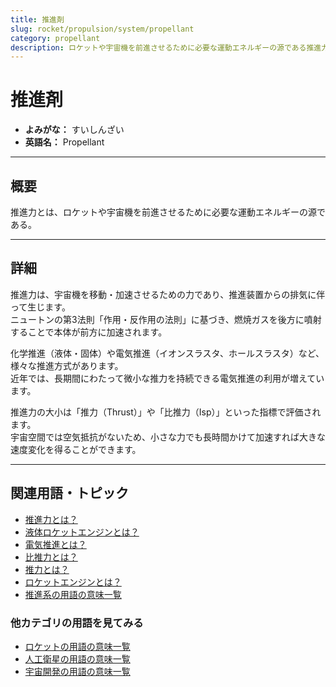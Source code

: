 ```yaml
---
title: 推進剤
slug: rocket/propulsion/system/propellant
category: propellant
description: ロケットや宇宙機を前進させるために必要な運動エネルギーの源である推進力の意味・定義・内容について解説します。  
---
```


# 推進剤

- **よみがな：** すいしんざい 
- **英語名：** Propellant 

---

## 概要

推進力とは、ロケットや宇宙機を前進させるために必要な運動エネルギーの源である。  

---

## 詳細

推進力は、宇宙機を移動・加速させるための力であり、推進装置からの排気に伴って生じます。  
ニュートンの第3法則「作用・反作用の法則」に基づき、燃焼ガスを後方に噴射することで本体が前方に加速されます。  

化学推進（液体・固体）や電気推進（イオンスラスタ、ホールスラスタ）など、様々な推進方式があります。  
近年では、長期間にわたって微小な推力を持続できる電気推進の利用が増えています。  

推進力の大小は「推力（Thrust）」や「比推力（Isp）」といった指標で評価されます。  
宇宙空間では空気抵抗がないため、小さな力でも長時間かけて加速すれば大きな速度変化を得ることができます。  

---

## 関連用語・トピック

- [推進力とは？](rocket/propulsion/system/propulsion)
- [液体ロケットエンジンとは？](rocket/propulsion/type/liquid-engine)
- [電気推進とは？](rocket/propulsion/type/electric-propulsion)
- [比推力とは？](rocket/propulsion/system/isp)
- [推力とは？](rocket/propulsion/system/thrust)
- [ロケットエンジンとは？](rocket/propulsion/rocket-engine)
- [推進系の用語の意味一覧](category/propulsion)

### 他カテゴリの用語を見てみる
- [ロケットの用語の意味一覧](category/rocket)
- [人工衛星の用語の意味一覧](category/satellite)
- [宇宙開発の用語の意味一覧](category/glossary)
